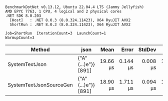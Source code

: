 ```

BenchmarkDotNet v0.13.12, Ubuntu 22.04.4 LTS (Jammy Jellyfish)
AMD EPYC 7763, 1 CPU, 4 logical and 2 physical cores
.NET SDK 8.0.203
  [Host]   : .NET 8.0.3 (8.0.324.11423), X64 RyuJIT AVX2
  ShortRun : .NET 8.0.3 (8.0.324.11423), X64 RyuJIT AVX2

Job=ShortRun  IterationCount=3  LaunchCount=1  
WarmupCount=3  

```
| Method                  | json                | Mean     | Error    | StdDev   | Min      | Max      | Gen0   | Allocated |
|------------------------ |-------------------- |---------:|---------:|---------:|---------:|---------:|-------:|----------:|
| SystemTextJson          | {&quot;A&quot;(...)e&quot;}} [891] | 19.66 μs | 0.144 μs | 0.008 μs | 19.65 μs | 19.67 μs | 0.0305 |   3.19 KB |
| SystemTextJsonSourceGen | {&quot;A&quot;(...)e&quot;}} [891] | 18.90 μs | 1.711 μs | 0.094 μs | 18.81 μs | 19.00 μs | 0.0305 |   3.19 KB |
